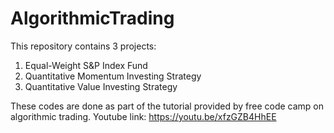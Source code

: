 # AlgorithmicTrading
This repository contains 3 projects: 
1. Equal-Weight S&P Index Fund 
2. Quantitative Momentum Investing Strategy
3. Quantitative Value Investing Strategy

These codes are done as part of the tutorial provided by free code camp on algorithmic trading.
Youtube link: https://youtu.be/xfzGZB4HhEE

